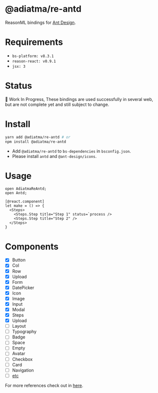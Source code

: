 # @adiatma/re-antd

ReasonML bindings for [Ant Design](https://ant.design).

# Requirements

- `bs-platform: v8.3.1`
- `reason-react: v0.9.1`
- `jsx: 3`

# Status

🚧 Work In Progress, These bindings are used successfully in several web, but are not complete yet
and still subject to change. 

# Install

```bash
yarn add @adiatma/re-antd # or
npm install @adiatma/re-antd
```

- Add `@adiatma/re-antd` to `bs-dependencies` in `bsconfig.json`.
- Please install `antd` and `@ant-design/icons`.

# Usage

```reason
open AdiatmaReAntd;
open Antd;

[@react.component]
let make = () => {
  <Steps>
    <Steps.Step title="Step 1" status=`process />
    <Steps.Step title="Step 2" />
  </Steps>
}
```

# Components

- [x] Button
- [x] Col
- [x] Row
- [x] Upload
- [x] Form
- [x] DatePicker
- [x] Icon
- [x] Image
- [x] Input
- [x] Modal
- [x] Steps
- [x] Upload
- [ ] Layout
- [ ] Typography
- [ ] Badge
- [ ] Space
- [ ] Empty
- [ ] Avatar
- [ ] Checkbox
- [ ] Card
- [ ] Navigation
- [ ] [etc](https://ant.design/components/overview/)

For more references check out in [here](https://ant.design/components/overview/).
